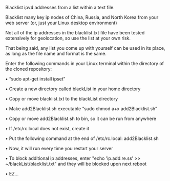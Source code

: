 Blacklist ipv4 addresses from a list within a text file. 

Blacklist many key ip nodes of China, Russia, and North Korea from your web server (or, just your Linux desktop environment)

Not all of the ip addresses in the blacklist.txt file have been tested extensively for geolocation, so use the list at your own risk.

That being said, any list you come up with yourself can be used in its place, as long as the file name and format is the same.

Enter the following commands in your Linux terminal within the directory of the cloned repository: 

• “sudo apt-get install ipset”

• Create a new directory called blackList in your home directory

• Copy or move blacklist.txt to the blackList directory

• Make add2Blacklist.sh executable “sudo chmod a+x add2Blacklist.sh”

• Copy or move add2Blacklist.sh to bin, so it can be run from anywhere

• If /etc/rc.local does not exist, create it

• Put the following command at the end of /etc/rc.local: add2Blacklist.sh

• Now, it will run every time you restart your server

• To block additional ip addresses, enter "echo 'ip.add.re.ss' >> ~/blackList/blacklist.txt" and they will be blocked upon next reboot

• EZ...

